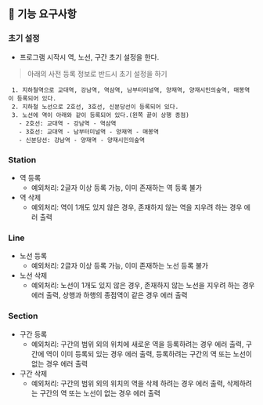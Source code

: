 ## 🚀 기능 요구사항

### 초기 설정
- 프로그램 시작시 역, 노선, 구간 초기 설정을 한다.

> 아래의 사전 등록 정보로 반드시 초기 설정을 하기
>
```
 1. 지하철역으로 교대역, 강남역, 역삼역, 남부터미널역, 양재역, 양재시민의숲역, 매봉역이 등록되어 있다.
 2. 지하철 노선으로 2호선, 3호선, 신분당선이 등록되어 있다.
 3. 노선에 역이 아래와 같이 등록되어 있다.(왼쪽 끝이 상행 종점)
   - 2호선: 교대역 - 강남역 - 역삼역
   - 3호선: 교대역 - 남부터미널역 - 양재역 - 매봉역
   - 신분당선: 강남역 - 양재역 - 양재시민의숲역
 ```

### Station
- 역 등록
  - 예외처리: 2글자 이상 등록 가능, 이미 존재하는 역 등록 불가
- 역 삭제
  - 예외처리: 역이 1개도 있지 않은 경우, 존재하지 않는 역을 지우려 하는 경우 에러 출력
  
### Line
- 노선 등록
  - 예외처리: 2글자 이상 등록 가능, 이미 존재하는 노선 등록 불가
- 노선 삭제
  - 예외처리: 노선이 1개도 있지 않은 경우, 존재하지 않는 노선을 지우려 하는 경우 에러 출력, 상행과 하행의 종점역이 같은 경우 에러 출력

### Section
- 구간 등록
  - 예외처리: 구간의 범위 외의 위치에 새로운 역을 등록하려는 경우 에러 출력, 구간에 역이 이미 등록되 있는 경우 에러 출력, 등록하려는 구간의 역 또는 노선이 없는 경우 에러 출력
- 구간 삭제
  - 예외처리: 구간의 범위 외의 위치의 역을 삭제 하려는 경우 에러 출력, 삭제하려는 구간의 역 또는 노선이 없는 경우 에러 출력
 
